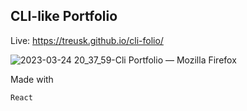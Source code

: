 ## CLI-like Portfolio

Live: https://treusk.github.io/cli-folio/

![2023-03-24 20_37_59-Cli Portfolio — Mozilla Firefox](https://user-images.githubusercontent.com/47334597/227663227-976d8ce2-09e4-4fba-a5fe-3bdac8a2af70.png)

Made with
```
React
```
